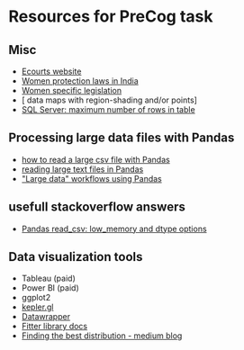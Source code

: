 # Resources for PreCog task

## Misc
- [Ecourts website](https://services.ecourts.gov.in/ecourtindia_v6/?p=home/index&app_token=130ec7f3ce3c9738bb9fd9ff57c6764fe578d8739c08125c5aa0ac919c9a6f57)
- [Women protection laws in India](https://www.legalserviceindia.com/legal/article-4101-women-protection-in-india.html)
- [Women specific legislation](http://ncw.nic.in/important-links/List-of-Laws-Related-to-Women)
- [ data maps with region-shading and/or points]
- [SQL Server: maximum number of rows in table](https://stackoverflow.com/questions/759244/sql-server-the-maximum-number-of-rows-in-table)

## Processing large data files with Pandas
- [how to read a large csv file with Pandas](https://stackoverflow.com/questions/25962114/how-do-i-read-a-large-csv-file-with-pandas)
- [reading large text files in Pandas](https://stackoverflow.com/questions/23411619/reading-large-text-files-with-pandas)
- ["Large data" workflows using Pandas](https://stackoverflow.com/questions/14262433/large-data-workflows-using-pandas)

## usefull stackoverflow answers
- [Pandas read_csv: low_memory and dtype options](https://stackoverflow.com/questions/24251219/pandas-read-csv-low-memory-and-dtype-options)

## Data visualization tools
- Tableau (paid)
- Power BI (paid)
- ggplot2
- [kepler.gl](https://kepler.gl/)
- [Datawrapper](https://www.datawrapper.de/)
- [Fitter library docs](https://fitter.readthedocs.io/en/latest/)
- [Finding the best distribution - medium blog](https://medium.com/the-researchers-guide/finding-the-best-distribution-that-fits-your-data-using-pythons-fitter-library-319a5a0972e9)
